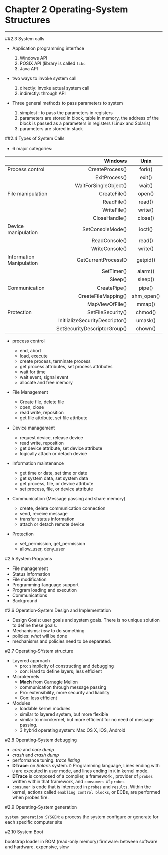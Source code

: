 # Chapter 2 Operating-System Structures
----


##2.3 System calls
 
- Application programming interface
  1. Windows API
  2. POSIX API (library is called `libc`
  3. Java API
 
- two ways to invoke system call
  1. directly: invoke actual system call
  2. indirectly: through API
  
- Three general methods to pass parameters to system
  1. simplest : to pass the parameters in registers
  2. parameters are stored in block, table in memory, the address of the block is passed as a parameters in registers (Linux and Solaris)
  3. parameters are stored in stack
  
##2.4 Types of System Calls

- 6 major categories:

 |                         | Windows                         | Unix       |
 | ------------------------| -------------------------------:| :---------:|
 |Process control          | CreateProcess()                 | fork()     |
 				           | ExitProcess()                   | exit()     |
                           | WaitForSingleObject()           | wait()     |
 |File manipulation        | CreateFile()                    | open()     |
                           | ReadFile()                      | read()     |
                           | WriteFile()                     | write()    |
                           | CloseHandle()                   | close()    |
 |Device manipulation      | SetConsoleMode()                | ioctl()    |
                           |ReadConsole()                    | read()     |
                            |WriteConsole()                  | write()    |
 |Information Manipulation | GetCurrentProcessID             | getpid()   |
                           | SetTimer()                      | alarm()    |
                           | Sleep()                         | sleep()    |
 |Communication            | CreatePipe()                    | pipe()     |
                           | CreateFileMapping()             | shm_open() |
                           | MapViewOfFile()                 | mmap()     |
 |Protection               | SetFileSecurity()               | chmod()    |
                           | InitlializeSecurityDescriptor() | umask()    |
                           |SetSecurityDescriptorGroup()     | chown()    | 
 
- process control
  - end, abort
  - load, execute
  - create process, terminate process
  - get process attributes, set process attributes
  - wait for time
  - wait event, signal event
  - allocate and free memory
  
- File Management
  - Create file, delete file
  - open, close
  - read write, reposition
  - get file attribute, set file attribute
  
- Device management

  - request device, release device
  - read write, reposition
  - get device attribute, set device attribute
  - logically attach or detach device
  
- Information maintenance
  - get time or date, set time or date
  - get system data, set system data
  - get process, file, or device attribute
  - set process, file, or device attribute
  
- Communication (Message passing and share memory)
  - create, delete communication connection
  - send, receive message
  - transfer status information
  - attach or detach remote device
  

- Protection
   - set_permission, get_permission
   - allow_user, deny_user

#2.5 System Programs

  - File management
  - Status information
  - File modification
  - Programming-language support
  - Program loading and execution
  - Communications
  - Background
 
#2.6 Operation-System Design and Implementation
 - Design Goals: user goals and system goals. There is no unique solution to define these goals.
 - Mechanisms: *how* to do something
 - policies: *what* will be done
 - mechanisms and policies need to be separated.

#2.7 Operating-SYstem structure

  - Layered approach
    - pro: simplicity of constructing and debugging
    - con: Hard to define layers; less efficient
  - Microkernels
    - **Mach** from Carnegie Mellon
    - communication through message passing
    - Pro: extensibility, more security and liability
    - Con: less efficient
  - Modules
    - loadable kernel modules
    - similar to layered system, but more flexible
    - similar to microkernel, but more efficient for no need of message passing.
    - 3 hybrid operating system: Mac OS X, iOS, Android
    
#2.8 Operating-System debugging
  - *core* and *core dump* 
  - *crash* and *crash dump*
  - performance tuning. *trace listing*
  - **DTrace**: on *Solaris* system. `D` Programming language, Lines ending with `U` are executed in user mode, and lines ending in `K` in kernel mode.   
  - **DTrace** is composed of a compiler, a framework , provider of `probes` written within that framework, and `consumers` of `probes`
  - `consumer` is code that is interested in `probes` and `results`. Within the kernel, actions called `enabling control blocks`, or ECBs, are performed when probes fire.
  
#2.9 Operating-System generation

 `system generation SYSGEN`: a process the system configure or generate for each specific computer site

#2.10 System Boot

bootstrap loader in ROM (read-only memory)
firmware: between software and hardware. expensive, slow